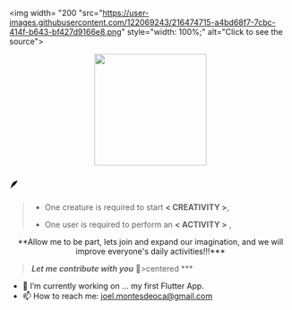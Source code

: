 
<img width= "200 "src="https://user-images.githubusercontent.com/122069243/216474715-a4bd68f7-7cbc-414f-b643-bf427d9166e8.png" style="width: 100%;" alt="Click to see the source">

<p align="center">
<img width= "200 "src="https://user-images.githubusercontent.com/122069243/216305267-660be15c-cce5-4c64-9b15-838a51bf8fae.gif">
</p>


### 🪶
> - One creature is required to start **< CREATIVITY >**, </p>
> - One user is required to perform an **< ACTIVITY >** , </p>
> 
<p align="center">**Allow me to be part, lets join and expand our imagination, and we will improve everyone's daily activities!!!***</p> 

>***Let me contribute with you*** 🤝>centered ***


- 🔭 I’m currently working on ... my first Flutter App.
- 📫 How to reach me: joel.montesdeoca@gmail.com

  
  
